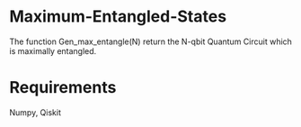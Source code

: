# Maximum-Entangled-States

The function Gen_max_entangle(N) return the N-qbit Quantum Circuit which is maximally entangled.

# Requirements

Numpy, Qiskit


